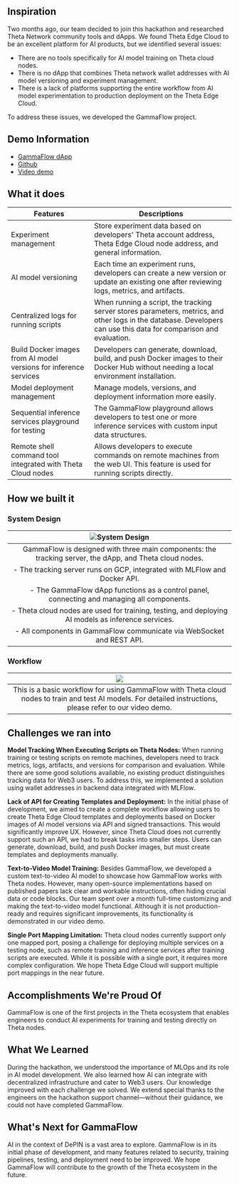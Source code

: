 ## Inspiration
Two months ago, our team decided to join this hackathon and researched Theta Network community tools and dApps. We found Theta Edge Cloud to be an excellent platform for AI products, but we identified several issues:

- There are no tools specifically for AI model training on Theta cloud nodes.
- There is no dApp that combines Theta network wallet addresses with AI model versioning and experiment management.
- There is a lack of platforms supporting the entire workflow from AI model experimentation to production deployment on the Theta Edge Cloud.

To address these issues, we developed the GammaFlow project.

## Demo Information
- [GammaFlow dApp](https://gammaflow.a2n.finance)
- [Github](https://github.com/a2nfinance/gammaflow)
- [Video demo]()

## What it does


| Features | Descriptions |
| -------- | ------- |
| Experiment management | Store experiment data based on developers' Theta account address, Theta Edge Cloud node address, and general information. |
| AI model versioning | Each time an experiment runs, developers can create a new version or update an existing one after reviewing logs, metrics, and artifacts. |
| Centralized logs for running scripts | When running a script, the tracking server stores parameters, metrics, and other logs in the database. Developers can use this data for comparison and evaluation. |
| Build Docker images from AI model versions for inference services | Developers can generate, download, build, and push Docker images to their Docker Hub without needing a local environment installation. |
| Model deployment management | Manage models, versions, and deployment information more easily. |
| Sequential inference services playground for testing | The GammaFlow playground allows developers to test one or more inference services with custom input data structures. |
| Remote shell command tool integrated with Theta Cloud nodes | Allows developers to execute commands on remote machines from the web UI. This feature is used for running scripts directly. |



## How we built it
### System Design

| ![System Design](https://gammaflow.a2n.finance/docs/SystemDesign.jpg) | 
|:--:| 
|GammaFlow is designed with three main components: the tracking server, the dApp, and Theta cloud nodes.|
|- The tracking server runs on GCP, integrated with MLFlow and Docker API.|
|- The GammaFlow dApp functions as a control panel, connecting and managing all components.|
|- Theta cloud nodes are used for training, testing, and deploying AI models as inference services.|
|- All components in GammaFlow communicate via WebSocket and REST API.|

### Workflow

| ![](https://gammaflow.a2n.finance/docs/workflow.jpg) |
|:--:|
|This is a basic workflow for using GammaFlow with Theta cloud nodes to train and test AI models. For detailed instructions, please refer to our video demo.|

## Challenges we ran into

**Model Tracking When Executing Scripts on Theta Nodes:** When running training or testing scripts on remote machines, developers need to track metrics, logs, artifacts, and versions for comparison and evaluation. While there are some good solutions available, no existing product distinguishes tracking data for Web3 users. To address this, we implemented a solution using wallet addresses in backend data integrated with MLFlow.

**Lack of API for Creating Templates and Deployment:** In the initial phase of development, we aimed to create a complete workflow allowing users to create Theta Edge Cloud templates and deployments based on Docker images of AI model versions via API and signed transactions. This would significantly improve UX. However, since Theta Cloud does not currently support such an API, we had to break tasks into smaller steps. Users can generate, download, build, and push Docker images, but must create templates and deployments manually.

**Text-to-Video Model Training:** Besides GammaFlow, we developed a custom text-to-video AI model to showcase how GammaFlow works with Theta nodes. However, many open-source implementations based on published papers lack clear and workable instructions, often hiding crucial data or code blocks. Our team spent over a month full-time customizing and making the text-to-video model functional. Although it is not production-ready and requires significant improvements, its functionality is demonstrated in our video demo.

**Single Port Mapping Limitation:** Theta cloud nodes currently support only one mapped port, posing a challenge for deploying multiple services on a testing node, such as remote training and inference services after training scripts are executed. While it is possible with a single port, it requires more complex configuration. We hope Theta Edge Cloud will support multiple port mappings in the near future.

## Accomplishments We're Proud Of

GammaFlow is one of the first projects in the Theta ecosystem that enables engineers to conduct AI experiments for training and testing directly on Theta nodes.

## What We Learned

During the hackathon, we understood the importance of MLOps and its role in AI model development. We also learned how AI can integrate with decentralized infrastructure and cater to Web3 users. Our knowledge improved with each challenge we solved. We extend special thanks to the engineers on the hackathon support channel—without their guidance, we could not have completed GammaFlow.

## What's Next for GammaFlow

AI in the context of DePIN is a vast area to explore. GammaFlow is in its initial phase of development, and many features related to security, training pipelines, testing, and deployment need to be improved. We hope GammaFlow will contribute to the growth of the Theta ecosystem in the future.

